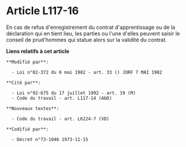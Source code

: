 # Article L117-16

En cas de refus d'enregistrement du contrat d'apprentissage ou de la déclaration qui en tient lieu, les parties ou l'une
d'elles peuvent saisir le conseil de prud'hommes qui statue alors sur la validité du contrat.

**Liens relatifs à cet article**

	**Modifié par**:

	  - Loi n°82-372 du 6 mai 1982 - art. 33 () JORF 7 MAI 1982

	**Cité par**:

	  - Loi n°92-675 du 17 juillet 1992 - art. 19 (M)
	  - Code du travail - art. L117-14 (AbD)

	**Nouveaux textes**:

	  - Code du travail - art. L6224-7 (VD)

	**Codifié par**:

	  - Décret n°73-1046 1973-11-15
